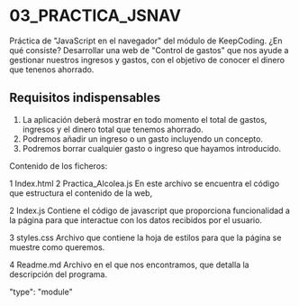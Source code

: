 # 03_PRACTICA_JSNAV

Práctica de "JavaScript en el navegador" del módulo de KeepCoding.
¿En qué consiste?
Desarrollar una web de "Control de gastos" que nos ayude a gestionar nuestros ingresos y gastos, con el objetivo de conocer el dinero que tenenos ahorrado.

## Requisitos indispensables
1. La aplicación deberá mostrar en todo momento el total de gastos, ingresos y el dinero total que tenemos ahorrado.
1. Podremos añadir un ingreso o un gasto incluyendo un concepto.
1. Podremos borrar cualquier gasto o ingreso que hayamos introducido.


Contenido de los ficheros:

1 Index.html 2 Practica_Alcolea.js
En este archivo se encuentra el código que estructura el contenido de la web,  

2 Index.js
Contiene el código de javascript que proporciona funcionalidad a la página para que interactue con los datos recibidos por el usuario.

3 styles.css
Archivo que contiene la hoja de estilos para que la página se muestre como queremos.

4 Readme.md
Archivo en el que nos encontramos, que detalla la descripción del programa.

"type": "module"
